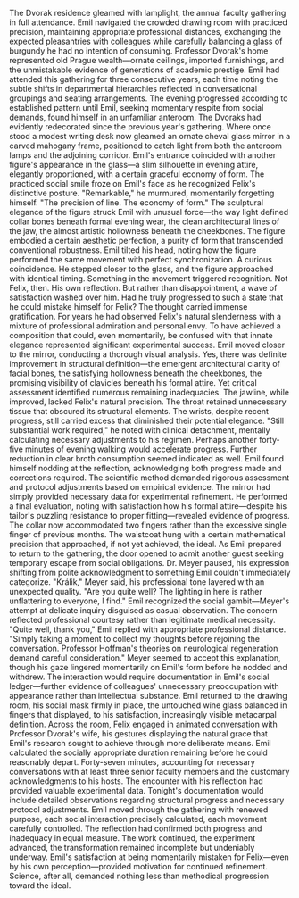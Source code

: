 The Dvorak residence gleamed with lamplight, the annual faculty gathering in full attendance. Emil navigated the crowded drawing room with practiced precision, maintaining appropriate professional distances, exchanging the expected pleasantries with colleagues while carefully balancing a glass of burgundy he had no intention of consuming.
Professor Dvorak's home represented old Prague wealth—ornate ceilings, imported furnishings, and the unmistakable evidence of generations of academic prestige. Emil had attended this gathering for three consecutive years, each time noting the subtle shifts in departmental hierarchies reflected in conversational groupings and seating arrangements.
The evening progressed according to established pattern until Emil, seeking momentary respite from social demands, found himself in an unfamiliar anteroom. The Dvoraks had evidently redecorated since the previous year's gathering. Where once stood a modest writing desk now gleamed an ornate cheval glass mirror in a carved mahogany frame, positioned to catch light from both the anteroom lamps and the adjoining corridor.
Emil's entrance coincided with another figure's appearance in the glass—a slim silhouette in evening attire, elegantly proportioned, with a certain graceful economy of form. The practiced social smile froze on Emil's face as he recognized Felix's distinctive posture.
"Remarkable," he murmured, momentarily forgetting himself. "The precision of line. The economy of form."
The sculptural elegance of the figure struck Emil with unusual force—the way light defined collar bones beneath formal evening wear, the clean architectural lines of the jaw, the almost artistic hollowness beneath the cheekbones. The figure embodied a certain aesthetic perfection, a purity of form that transcended conventional robustness.
Emil tilted his head, noting how the figure performed the same movement with perfect synchronization. A curious coincidence. He stepped closer to the glass, and the figure approached with identical timing.
Something in the movement triggered recognition. Not Felix, then. His own reflection.
But rather than disappointment, a wave of satisfaction washed over him. Had he truly progressed to such a state that he could mistake himself for Felix? The thought carried immense gratification. For years he had observed Felix's natural slenderness with a mixture of professional admiration and personal envy. To have achieved a composition that could, even momentarily, be confused with that innate elegance represented significant experimental success.
Emil moved closer to the mirror, conducting a thorough visual analysis. Yes, there was definite improvement in structural definition—the emergent architectural clarity of facial bones, the satisfying hollowness beneath the cheekbones, the promising visibility of clavicles beneath his formal attire.
Yet critical assessment identified numerous remaining inadequacies. The jawline, while improved, lacked Felix's natural precision. The throat retained unnecessary tissue that obscured its structural elements. The wrists, despite recent progress, still carried excess that diminished their potential elegance.
"Still substantial work required," he noted with clinical detachment, mentally calculating necessary adjustments to his regimen. Perhaps another forty-five minutes of evening walking would accelerate progress. Further reduction in clear broth consumption seemed indicated as well.
Emil found himself nodding at the reflection, acknowledging both progress made and corrections required. The scientific method demanded rigorous assessment and protocol adjustments based on empirical evidence. The mirror had simply provided necessary data for experimental refinement.
He performed a final evaluation, noting with satisfaction how his formal attire—despite his tailor's puzzling resistance to proper fitting—revealed evidence of progress. The collar now accommodated two fingers rather than the excessive single finger of previous months. The waistcoat hung with a certain mathematical precision that approached, if not yet achieved, the ideal.
As Emil prepared to return to the gathering, the door opened to admit another guest seeking temporary escape from social obligations. Dr. Meyer paused, his expression shifting from polite acknowledgment to something Emil couldn't immediately categorize.
"Králik," Meyer said, his professional tone layered with an unexpected quality. "Are you quite well? The lighting in here is rather unflattering to everyone, I find."
Emil recognized the social gambit—Meyer's attempt at delicate inquiry disguised as casual observation. The concern reflected professional courtesy rather than legitimate medical necessity.
"Quite well, thank you," Emil replied with appropriate professional distance. "Simply taking a moment to collect my thoughts before rejoining the conversation. Professor Hoffman's theories on neurological regeneration demand careful consideration."
Meyer seemed to accept this explanation, though his gaze lingered momentarily on Emil's form before he nodded and withdrew. The interaction would require documentation in Emil's social ledger—further evidence of colleagues' unnecessary preoccupation with appearance rather than intellectual substance.
Emil returned to the drawing room, his social mask firmly in place, the untouched wine glass balanced in fingers that displayed, to his satisfaction, increasingly visible metacarpal definition. Across the room, Felix engaged in animated conversation with Professor Dvorak's wife, his gestures displaying the natural grace that Emil's research sought to achieve through more deliberate means.
Emil calculated the socially appropriate duration remaining before he could reasonably depart. Forty-seven minutes, accounting for necessary conversations with at least three senior faculty members and the customary acknowledgments to his hosts.
The encounter with his reflection had provided valuable experimental data. Tonight's documentation would include detailed observations regarding structural progress and necessary protocol adjustments. Emil moved through the gathering with renewed purpose, each social interaction precisely calculated, each movement carefully controlled.
The reflection had confirmed both progress and inadequacy in equal measure. The work continued, the experiment advanced, the transformation remained incomplete but undeniably underway. Emil's satisfaction at being momentarily mistaken for Felix—even by his own perception—provided motivation for continued refinement.
Science, after all, demanded nothing less than methodical progression toward the ideal.